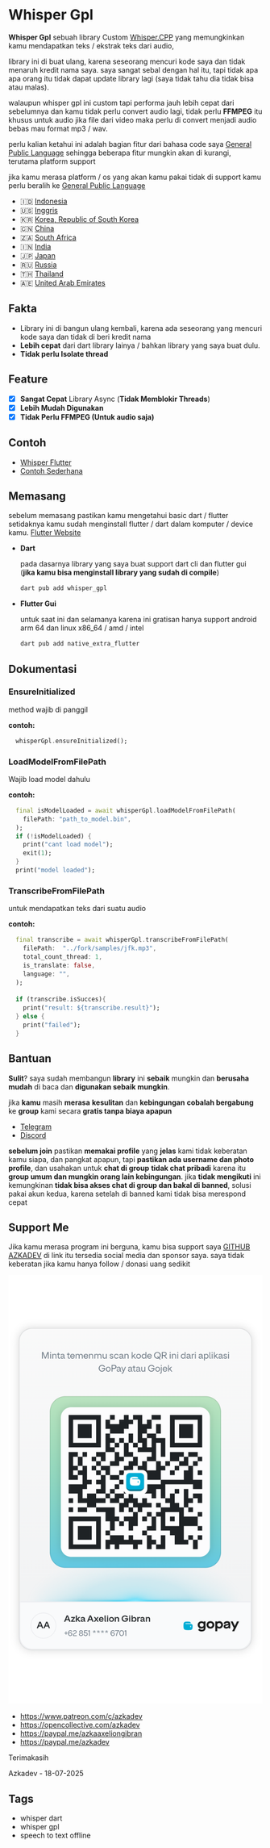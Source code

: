 # Whisper Gpl 

**Whisper Gpl** sebuah library Custom [Whisper.CPP](https://github.com/ggerganov/whisper.cpp) yang memungkinkan kamu mendapatkan teks / ekstrak teks dari audio,

library ini di buat ulang, karena seseorang mencuri kode saya dan tidak menaruh kredit nama saya. saya sangat sebal dengan hal itu, tapi tidak apa apa orang itu tidak dapat update library lagi (saya tidak tahu dia tidak bisa atau malas).

walaupun whisper gpl ini custom tapi performa jauh lebih cepat dari sebelumnya dan kamu tidak perlu convert audio lagi, tidak perlu **FFMPEG** itu khusus untuk audio jika file dari video maka perlu di convert menjadi audio bebas mau format mp3 / wav.

perlu kalian ketahui ini adalah bagian fitur dari bahasa code saya [General Public Language](https://github.com/generalpubliclanguage) sehingga beberapa fitur mungkin akan di kurangi, terutama platform support

jika kamu merasa platform / os yang akan kamu pakai tidak di support kamu perlu beralih ke [General Public Language](https://github.com/generalpubliclanguage)

- 🇮🇩 [Indonesia](https://github.com/azkadev/whisper_gpl/blob/main/README.md)
- 🇺🇸 [Inggris](https://github.com/azkadev/whisper_gpl/blob/main/README_EN.md)
- 🇰🇷 [Korea, Republic of South Korea](https://github.com/azkadev/whisper_gpl/blob/main/README_KO.md)
- 🇨🇳 [China](https://github.com/azkadev/whisper_gpl/blob/main/README_zh-CN.md)
- 🇿🇦 [South Africa](https://github.com/azkadev/whisper_gpl/blob/main/README_AF.md)
- 🇮🇳 [India](https://github.com/azkadev/whisper_gpl/blob/main/README_HI.md)
- 🇯🇵 [Japan](https://github.com/azkadev/whisper_gpl/blob/main/README_JA.md)
- 🇷🇺 [Russia](https://github.com/azkadev/whisper_gpl/blob/main/README_RU.md)
- 🇹🇭 [Thailand](https://github.com/azkadev/whisper_gpl/blob/main/README_TH.md)
- 🇦🇪 [United Arab Emirates](https://github.com/azkadev/whisper_gpl/blob/main/README_AR.md)

## Fakta

- Library ini di bangun ulang kembali, karena ada seseorang yang mencuri kode saya dan tidak di beri kredit nama
- **Lebih cepat** dari dart library lainya / bahkan library yang saya buat dulu.
- **Tidak perlu Isolate thread**

## Feature

- [x] **Sangat Cepat** Library Async (**Tidak Memblokir Threads**)
- [x] **Lebih Mudah Digunakan**
- [x] **Tidak Perlu FFMPEG (Untuk audio saja)**

## Contoh

- [Whisper Flutter](https://github.com/azkadev/whisper_flutter)
- [Contoh Sederhana](https://github.com/azkadev/whisper_gpl/tree/main/quickstart)

## Memasang

sebelum memasang pastikan kamu mengetahui basic dart / flutter setidaknya kamu sudah menginstall flutter / dart dalam komputer / device kamu. [Flutter Website](https://flutter.dev)

- **Dart**
  
  pada dasarnya library yang saya buat support dart cli dan flutter gui (**jika kamu bisa menginstall library yang sudah di compile**)

  ```bash
  dart pub add whisper_gpl
  ```

- **Flutter Gui**
  
  untuk saat ini dan selamanya karena ini gratisan hanya support android arm 64 dan linux x86_64 / amd / intel

  ```bash
  dart pub add native_extra_flutter
  ```

## Dokumentasi

### EnsureInitialized

method wajib di panggil

**contoh:**

```dart
  whisperGpl.ensureInitialized();
```


### LoadModelFromFilePath

Wajib load model dahulu

**contoh:**

```dart
  final isModelLoaded = await whisperGpl.loadModelFromFilePath(
    filePath: "path_to_model.bin",
  );
  if (!isModelLoaded) {
    print("cant load model");
    exit(1);
  }
  print("model loaded");
```

### TranscribeFromFilePath

untuk mendapatkan teks dari suatu audio

**contoh:**

```dart
  final transcribe = await whisperGpl.transcribeFromFilePath(
    filePath:  "../fork/samples/jfk.mp3",
    total_count_thread: 1,
    is_translate: false,
    language: "",
  );
  
  if (transcribe.isSucces){
    print("result: ${transcribe.result}");
  } else {
    print("failed");
  }
```


## Bantuan

**Sulit**? saya sudah membangun **library** ini **sebaik** mungkin dan **berusaha mudah** di baca dan **digunakan sebaik mungkin**. 

jika **kamu** masih **merasa** **kesulitan** dan **kebingungan** **cobalah bergabung** ke **group** kami secara **gratis tanpa biaya apapun**

- [Telegram](https://t.me/DEVELOPER_GLOBAL_PUBLIC)
- [Discord](https://discord.gg/h4qanyN7)

**sebelum join** pastikan **memakai profile** yang **jelas** kami tidak keberatan kamu siapa, dan pangkat apapun, tapi **pastikan** **ada username dan photo profile**, dan usahakan untuk **chat di group** **tidak chat pribadi** karena itu **group umum dan mungkin orang lain kebingungan**. jika **tidak mengikuti** ini kemungkinan **tidak bisa akses chat di group dan bakal di banned**, solusi pakai akun kedua, karena setelah di banned kami tidak bisa merespond cepat

## Support Me

Jika kamu merasa program ini berguna, kamu bisa support saya [GITHUB AZKADEV](https://github.com/azkadev) di link itu tersedia social media dan sponsor saya. saya tidak keberatan jika kamu hanya follow / donasi uang sedikit

![](https://github.com/azkadev/azkadev/blob/main/assets/gopay.png)

- https://www.patreon.com/c/azkadev
- https://opencollective.com/azkadev
- https://paypal.me/azkaaxeliongibran
- https://paypal.me/azkadev

Terimakasih

Azkadev - 18-07-2025

## Tags

- whisper dart
- whisper gpl 
- speech to text offline